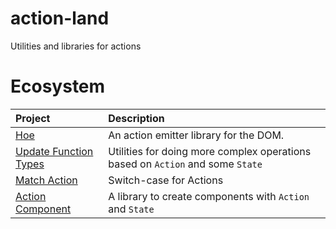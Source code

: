 # action-land

Utilities and libraries for actions

# Ecosystem

| Project                 | Description                                                                    |
| :---------------------- | :----------------------------------------------------------------------------- |
| [Hoe]                   | An action emitter library for the DOM.                                         |
| [Update Function Types] | Utilities for doing more complex operations based on `Action` and some `State` |
| [Match Action]          | Switch-case for Actions                                                        |
| [Action Component]      | A library to create components with `Action` and `State`                       |

[hoe]: https://github.com/tusharmath/hoe
[update function types]: https://github.com/tusharmath/update-function-types
[match action]: https://github.com/tusharmath/match-action
[action component]: https://github.com/tusharmath/action-component
